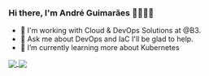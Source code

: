 
### Hi there, I'm André Guimarães 🤘🏽👨‍💻

- 🔭 I'm working with Cloud & DevOps Solutions at @B3.
- 💬 Ask me about DevOps and IaC I'll be glad to help.
- 🌱 I’m currently learning more about Kubernetes

<a href="https://github.com/AndreGuima/github-readme-stats">
  <img align="center" src="https://github-readme-stats.vercel.app/api/top-langs/?username=AndreGuima&layout=compact" />
</a>
<a href="https://github.com/AndreGuima/github-readme-stats">
  <img align="center" src="https://github-readme-stats.vercel.app/api?username=AndreGuima&count_private=true&show_icons=true" />
</a>
